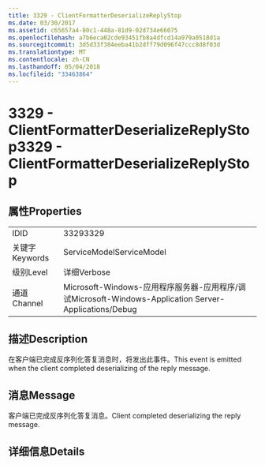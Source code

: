 ```yaml
---
title: 3329 - ClientFormatterDeserializeReplyStop
ms.date: 03/30/2017
ms.assetid: c65657a4-80c1-448a-81d9-02d734e66075
ms.openlocfilehash: a7b6eca02cde93451fb8a4dfcd14a979a0518d1a
ms.sourcegitcommit: 3d5d33f384eeba41b2dff79d096f47ccc8d8f03d
ms.translationtype: MT
ms.contentlocale: zh-CN
ms.lasthandoff: 05/04/2018
ms.locfileid: "33463864"
---
```

# <a name="3329---clientformatterdeserializereplystop"></a><span data-ttu-id="8c82a-102">3329 - ClientFormatterDeserializeReplyStop</span><span class="sxs-lookup"><span data-stu-id="8c82a-102">3329 - ClientFormatterDeserializeReplyStop</span></span>
## <a name="properties"></a><span data-ttu-id="8c82a-103">属性</span><span class="sxs-lookup"><span data-stu-id="8c82a-103">Properties</span></span>  
  
|||  
|-|-|  
|<span data-ttu-id="8c82a-104">ID</span><span class="sxs-lookup"><span data-stu-id="8c82a-104">ID</span></span>|<span data-ttu-id="8c82a-105">3329</span><span class="sxs-lookup"><span data-stu-id="8c82a-105">3329</span></span>|  
|<span data-ttu-id="8c82a-106">关键字</span><span class="sxs-lookup"><span data-stu-id="8c82a-106">Keywords</span></span>|<span data-ttu-id="8c82a-107">ServiceModel</span><span class="sxs-lookup"><span data-stu-id="8c82a-107">ServiceModel</span></span>|  
|<span data-ttu-id="8c82a-108">级别</span><span class="sxs-lookup"><span data-stu-id="8c82a-108">Level</span></span>|<span data-ttu-id="8c82a-109">详细</span><span class="sxs-lookup"><span data-stu-id="8c82a-109">Verbose</span></span>|  
|<span data-ttu-id="8c82a-110">通道</span><span class="sxs-lookup"><span data-stu-id="8c82a-110">Channel</span></span>|<span data-ttu-id="8c82a-111">Microsoft-Windows-应用程序服务器-应用程序/调试</span><span class="sxs-lookup"><span data-stu-id="8c82a-111">Microsoft-Windows-Application Server-Applications/Debug</span></span>|  
  
## <a name="description"></a><span data-ttu-id="8c82a-112">描述</span><span class="sxs-lookup"><span data-stu-id="8c82a-112">Description</span></span>  
 <span data-ttu-id="8c82a-113">在客户端已完成反序列化答复消息时，将发出此事件。</span><span class="sxs-lookup"><span data-stu-id="8c82a-113">This event is emitted when the client completed deserializing of the reply message.</span></span>  
  
## <a name="message"></a><span data-ttu-id="8c82a-114">消息</span><span class="sxs-lookup"><span data-stu-id="8c82a-114">Message</span></span>  
 <span data-ttu-id="8c82a-115">客户端已完成反序列化答复消息。</span><span class="sxs-lookup"><span data-stu-id="8c82a-115">Client completed deserializing the reply message.</span></span>  
  
## <a name="details"></a><span data-ttu-id="8c82a-116">详细信息</span><span class="sxs-lookup"><span data-stu-id="8c82a-116">Details</span></span>
